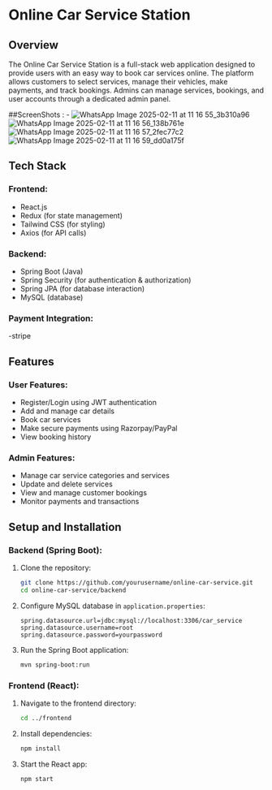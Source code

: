 # Online Car Service Station

## Overview
The Online Car Service Station is a full-stack web application designed to provide users with an easy way to book car services online. 
The platform allows customers to select services, manage their vehicles, make payments, and track bookings. Admins can manage services, bookings, and user accounts through a dedicated admin panel.

##ScreenShots : -
![WhatsApp Image 2025-02-11 at 11 16 55_3b310a96](https://github.com/user-attachments/assets/e04c82ec-c6bf-4d9d-b126-adddfd2e31ed) ![WhatsApp Image 2025-02-11 at 11 16 56_138b761e](https://github.com/user-attachments/assets/82976b65-5366-4713-934d-ce8dfb7f2595)
![WhatsApp Image 2025-02-11 at 11 16 57_2fec77c2](https://github.com/user-attachments/assets/bbb79259-1c22-4498-bd6d-bcc33757a185)
![WhatsApp Image 2025-02-11 at 11 16 59_dd0a175f](https://github.com/user-attachments/assets/e7e2eddf-cc65-4308-ad85-b428cea9da0e)



## Tech Stack
### Frontend:
- React.js
- Redux (for state management)
- Tailwind CSS (for styling)
- Axios (for API calls)

### Backend:
- Spring Boot (Java)
- Spring Security (for authentication & authorization)
- Spring JPA (for database interaction)
- MySQL (database)

### Payment Integration:
-stripe

## Features

### User Features:
- Register/Login using JWT authentication
- Add and manage car details
- Book car services
- Make secure payments using Razorpay/PayPal
- View booking history

### Admin Features:
- Manage car service categories and services
- Update and delete services
- View and manage customer bookings
- Monitor payments and transactions

## Setup and Installation
### Backend (Spring Boot):
1. Clone the repository:
   ```bash
   git clone https://github.com/yourusername/online-car-service.git
   cd online-car-service/backend
   ```
2. Configure MySQL database in `application.properties`:
   ```properties
   spring.datasource.url=jdbc:mysql://localhost:3306/car_service
   spring.datasource.username=root
   spring.datasource.password=yourpassword
   ```
3. Run the Spring Boot application:
   ```bash
   mvn spring-boot:run
   ```

### Frontend (React):
1. Navigate to the frontend directory:
   ```bash
   cd ../frontend
   ```
2. Install dependencies:
   ```bash
   npm install
   ```
3. Start the React app:
   ```bash
   npm start
   ```






